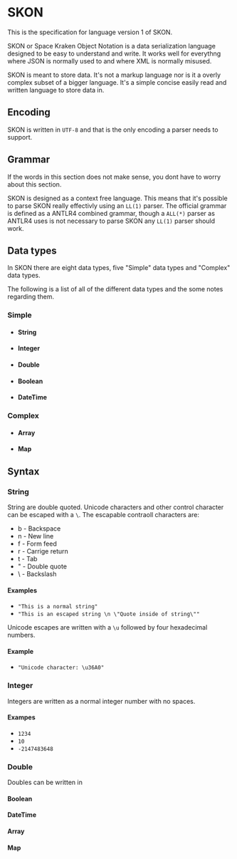 # SKON

This is the specification for language version 1 of SKON.

SKON or Space Kraken Object Notation is a data serialization language designed to be easy to understand and write. 
It works well for everythng where JSON is normally used to and where XML is normally misused.

SKON is meant to store data. It's not a markup language nor is it a overly complex subset of a bigger language. 
It's a simple concise easily read and written language to store data in.

## Encoding

SKON is written in `UTF-8` and that is the only encoding a parser needs to support.

## Grammar

If the words in this section does not make sense, you dont have to worry about this section.

SKON is designed as a context free language. This means that it's possible to parse SKON really effectivly using an `LL(1)` parser.
The official grammar is defined as a ANTLR4 combined grammar, though a `ALL(*)` parser as ANTLR4 uses is not necessary to parse SKON any `LL(1)` parser should work.

## Data types

In SKON there are eight data types, five "Simple" data types and "Complex" data types.

The following is a list of all of the different data types and the some notes regarding them.

### Simple

- #### String
- #### Integer
- #### Double
- #### Boolean
- #### DateTime

### Complex

- #### Array
- #### Map

## Syntax

### String

String are double quoted. Unicode characters and other control character can be escaped with a `\`.
The escapable contraoll characters are:

- b - Backspace
- n - New line
- f - Form feed
- r - Carrige return
- t - Tab
- " - Double quote
- \ - Backslash

#### Examples
- `"This is a normal string"`
- `"This is an escaped string \n \"Quote inside of string\""`

Unicode escapes are written with a `\u` followed by four hexadecimal numbers.

#### Example

- `"Unicode character: \u36A0"`

### Integer

Integers are written as a normal integer number with no spaces.

#### Exampes

- `1234`
- `10`
- `-2147483648`

### Double

Doubles can be written in 

#### Boolean
#### DateTime
#### Array
#### Map


